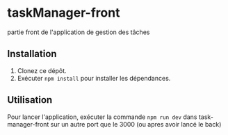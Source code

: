 # taskManager-front
partie front de l'application de gestion des tâches
## Installation

1. Clonez ce dépôt.
2. Exécuter `npm install` pour installer les dépendances.
## Utilisation

Pour lancer l'application, exécuter la commande `npm run dev` dans task-manager-front sur un autre port que le 3000 (ou apres avoir lancé le back)